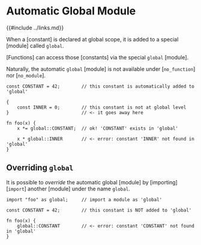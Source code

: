Automatic Global Module
=======================

{{#include ../links.md}}


When a [constant] is declared at global scope, it is added to a special [module] called `global`.

[Functions] can access those [constants] via the special `global` [module].

Naturally, the automatic `global` [module] is not available under [`no_function`] nor [`no_module`].

```rust,no_run
const CONSTANT = 42;        // this constant is automatically added to 'global'

{
    const INNER = 0;        // this constant is not at global level
}                           // <- it goes away here

fn foo(x) {
    x *= global::CONSTANT;  // ok! 'CONSTANT' exists in 'global'

    x * global::INNER       // <- error: constant 'INNER' not found in 'global'
}
```


Overriding `global`
-------------------

It is possible to _override_ the automatic global [module] by [importing][`import`] another [module]
under the name `global`.

```rust,no_run
import "foo" as global;     // import a module as 'global'

const CONSTANT = 42;        // this constant is NOT added to 'global'

fn foo(x) {
    global::CONSTANT        // <- error: constant 'CONSTANT' not found in 'global'
}
```
